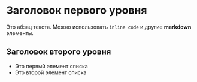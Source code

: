 <body>
  <h1>Заголовок первого уровня</h1>
  <p>Это абзац текста. Можно использовать <code>inline code</code> и другие <strong>markdown</strong> элементы.</p>
  <h2>Заголовок второго уровня</h2>
  <ul>
    <li>Это первый элемент списка</li>
    <li>Это второй элемент списка</li>
  </ul>
</body>

